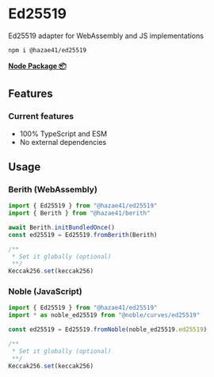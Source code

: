 # Ed25519

Ed25519 adapter for WebAssembly and JS implementations

```bash
npm i @hazae41/ed25519
```

[**Node Package 📦**](https://www.npmjs.com/package/@hazae41/ed25519)

## Features

### Current features
- 100% TypeScript and ESM
- No external dependencies

## Usage

### Berith (WebAssembly)

```typescript
import { Ed25519 } from "@hazae41/ed25519"
import { Berith } from "@hazae41/berith"

await Berith.initBundledOnce()
const ed25519 = Ed25519.fromBerith(Berith)

/**
 * Set it globally (optional)
 **/
Keccak256.set(keccak256)
```

### Noble (JavaScript)

```typescript
import { Ed25519 } from "@hazae41/ed25519"
import * as noble_ed25519 from "@noble/curves/ed25519"

const ed25519 = Ed25519.fromNoble(noble_ed25519.ed25519)

/**
 * Set it globally (optional)
 **/
Keccak256.set(keccak256)
```
